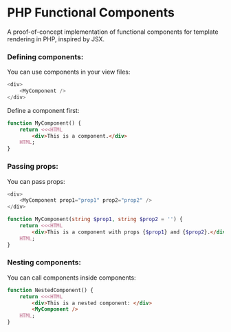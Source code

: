 # PHP Functional Components

A proof-of-concept implementation of functional components for template rendering in PHP, inspired by JSX.

### Defining components:

You can use components in your view files:
```php
<div>
    <MyComponent />
</div>
```

Define a component first:
```php
function MyComponent() {
    return <<<HTML
        <div>This is a component.</div>
    HTML;
}
```

### Passing props:

You can pass props:
```php
<div>
    <MyComponent prop1="prop1" prop2="prop2" />
</div>
```

```php
function MyComponent(string $prop1, string $prop2 = '') {
    return <<<HTML
        <div>This is a component with props {$prop1} and {$prop2}.</div>
    HTML;
}
```

### Nesting components:

You can call components inside components:
```php
function NestedComponent() {
    return <<<HTML
        <div>This is a nested component: </div>
        <MyComponent />
    HTML;
}
```